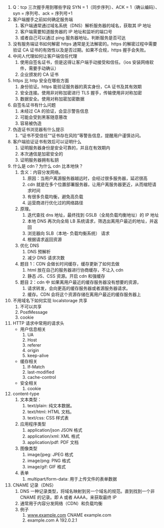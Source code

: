 1. Q：tcp 三次握手用到哪些字段
   SYN = 1（同步序列）、ACK = 1（确认编码）、syn = 序列号、ack = 序列号+1
2. 客户端握手之前如何确定服务端
   <!-- 无法确认。客户端是一步一步确认服务端的接受和发送状态的，在握手之前无法确定。 -->
   1. 客户端通常通过域名系统（DNS）解析服务器的域名，获取其 IP 地址
   2. 客户端需要知道服务器的 IP 地址和监听的端口号
   3. 或者自己可以通过 ping 服务器地址。判断服务是否可达
3. 没有服务端证书如何解密 https
   通常是无法解密的。https 的解密过程中需要验证 CA 证书的有效性以及是否过期。如果不合规，https 握手会失败。
4. 中间人代理如何让客户端信任代理
   1. 使用自签名证书，但是这得让客户端手动接受和信任。（ios 安装网络软件，需要手动确认）
   2. 企业颁发的 CA 证书
5. https 比 http 安全在哪些方面
   1. 身份验证。https 能验证服务器的真实身份，CA 证书及其有效期
   2. 安全连接。使用非对称加密进行 TLS 握手，传输使用非对称加密
   3. 数据安全。使用对称加密加密数据
6. 自签名证书有什么问题
   1. 未经过 CA 的验证，会显示警告信息
   2. 可能会受到黑客随意篡改
   3. 容易被伪造
7. 伪造证书浏览器有什么提示
   1. “证书不受信任”“证书存在风险”等警告信息，提醒用户谨慎访问。
8. 客户端验证证书有效后可以证明什么
   1. 证明服务器身份是安全可靠的，并且在有效期内
   2. 本次通信是加密安全的
   3. 证明服务器拥有私钥
9. 什么是 cdn？为什么 cdn 比本地快？
   1. 含义：内容分发网络。
      1. 原因：当用户离源服务器越远时，会经过很多服务器，延迟很高
      2. cdn 就是在多个位置部署服务器，让用户离服务器更近，从而缩短请求时间
      3. 有很多负载均衡，避免高负载
      4. 运营商进行优化过的网络路径
   2. 原理。
      1. 迭代查找 dns 地址，最终找到 GSLB（全局负载均衡地址）的 IP 地址
      2. 本地 DNS 再次向全局 LB 系统请求，筛选出离用户最近的地址，并返回
      3. 浏览器向 SLB（本地- 负载均衡系统） 请求
      4. 根据请求返回资源
   3. 优化 DNS
      1. DNS 预解析
      2. 减少 DNS 请求次数
   4. 题目 1：CDN 会做长时间缓存，缓存更新了如何去做
      1. html 放在自己的服务器进行协商缓存，不让入 cdn
      2. 静态 JS、CSS 资源。开启 cdn 和强缓存
   5. 题目 2：cdn 中 如果离用户最近的缓存服务器没有想要的资源，
      1. 请求转发，会向更高的缓存服务器或者源服务器请求。
      2. 缓存。CDN 会将这个资源存储在离用户最近的缓存服务器上
10. 不用域名下如何实现 localstorage 共享
    1. 不可以共享
    2. PostMessage
    3. cookie
11. HTTP 请求中常用的请求头
    - 用户信息相关
      1. UA
      2. Host
      3. referer
      4. origin
      5. keep-alive
    - 缓存相关
      1. If-Match
      2. last-modified
      3. cache-control
    - 安全相关
      1. cookie
12. content-type
    1. 文本类型：
       1. text/plain: 纯文本数据。
       2. text/html: HTML 文档。
       3. text/css: CSS 样式表
    2. 应用程序类型
       1. application/json JSON 格式
       2. application/xml: XML 格式
       3. application/pdf: PDF 文档
    3. 图像类型
       1. image/jpeg: JPEG 格式
       2. image/png: PNG 格式
       3. image/gif: GIF 格式
    4. 表单
       1. multipart/form-data: 用于上传文件的表单数据
13. CNAME 记录（DNS）
    1. DNS 一种记录类型，将域名映射到另一个域名的规范。直到找到一个非 CNAME 的记录。即 A 或者 AAAA，来获取最终 IP
    2. 通常用于内容分发网络（CDN）和负载均衡
    3. 例子
       1. www.example.com CNAME example.com
       2. example.com A 192.0.2.1
